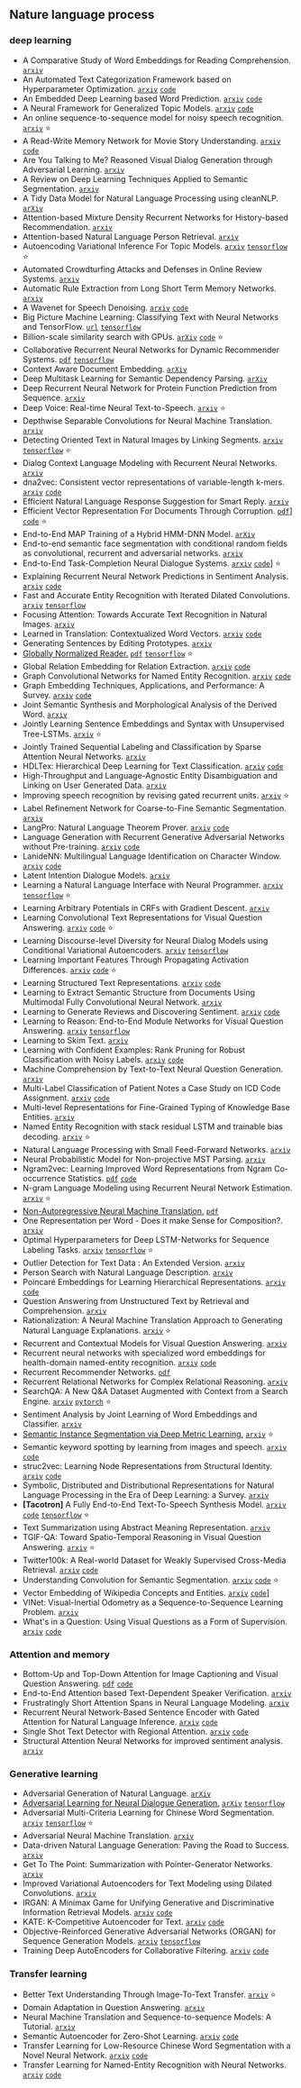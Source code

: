 ## Nature language process

### deep learning

- A Comparative Study of Word Embeddings for Reading Comprehension. [`arxiv`](https://arxiv.org/abs/1703.00993)
- An Automated Text Categorization Framework based on Hyperparameter Optimization. [`arxiv`](https://arxiv.org/abs/1704.01975) [`code`](https://github.com/INGEOTEC/microTC)
- An Embedded Deep Learning based Word Prediction. [`arxiv`](https://arxiv.org/abs/1707.01662) [`code`](https://github.com/meinwerk/WordPrediction)
- A Neural Framework for Generalized Topic Models. [`arxiv`](https://arxiv.org/abs/1705.09296) [`code`](https://github.com/dallascard/neural_topic_models)
- An online sequence-to-sequence model for noisy speech recognition. [`arxiv`](https://arxiv.org/abs/1706.06428) :star:
- A Read-Write Memory Network for Movie Story Understanding. [`arxiv`](https://arxiv.org/abs/1709.09345) [`code`](https://github.com/seilna/RWMN)
- Are You Talking to Me? Reasoned Visual Dialog Generation through Adversarial Learning. [`arxiv`](https://arxiv.org/abs/1711.07613)
- A Review on Deep Learning Techniques Applied to Semantic Segmentation. [`arxiv`](https://arxiv.org/abs/1704.06857)
- A Tidy Data Model for Natural Language Processing using cleanNLP. [`arXiv`](https://arxiv.org/abs/1703.09570)
- Attention-based Mixture Density Recurrent Networks for History-based Recommendation. [`arxiv`](https://arxiv.org/abs/1709.07545)
- Attention-based Natural Language Person Retrieval. [`arxiv`](https://arxiv.org/abs/1705.08923)
- Autoencoding Variational Inference For Topic Models. [`arxiv`](https://arxiv.org/abs/1703.01488) [`tensorflow`](https://github.com/akashgit/autoencoding_vi_for_topic_models) :star:
- Automated Crowdturfing Attacks and Defenses in Online Review Systems. [`arxiv`](https://arxiv.org/abs/1708.08151)
- Automatic Rule Extraction from Long Short Term Memory Networks. [`arxiv`](https://arxiv.org/abs/1702.02540)
- A Wavenet for Speech Denoising. [`arxiv`](https://arxiv.org/abs/1706.07162) [`code`](https://github.com/drethage/speech-denoising-wavenet)
- Big Picture Machine Learning: Classifying Text with Neural Networks and TensorFlow. [`url`](https://medium.freecodecamp.com/big-picture-machine-learning-classifying-text-with-neural-networks-and-tensorflow-d94036ac2274) [`tensorflow`](https://github.com/dmesquita/understanding_tensorflow_nn)
- Billion-scale similarity search with GPUs. [`arXiv`](https://arxiv.org/abs/1702.08734) [`code`](https://github.com/facebookresearch/faiss) :star:
- Collaborative Recurrent Neural Networks for Dynamic Recommender Systems. [`pdf`](https://infoscience.epfl.ch/record/222477/files/ko101.pdf) [`tensorflow`](https://github.com/lca4/collaborative-rnn)
- Context Aware Document Embedding. [`arXiv`](https://arxiv.org/abs/1707.01521)
- Deep Multitask Learning for Semantic Dependency Parsing. [`arXiv`](https://arxiv.org/abs/1704.06855)
- Deep Recurrent Neural Network for Protein Function Prediction from Sequence. [`arxiv`](https://arxiv.org/abs/1701.08318)
- Deep Voice: Real-time Neural Text-to-Speech. [`arxiv`](https://arxiv.org/abs/1702.07825) :star:
- Depthwise Separable Convolutions for Neural Machine Translation. [`arxiv`](https://arxiv.org/abs/1706.03059)
- Detecting Oriented Text in Natural Images by Linking Segments. [`arxiv`](https://arxiv.org/abs/1703.06520) [`tensorflow`](https://github.com/dengdan/seglink) :star:
- Dialog Context Language Modeling with Recurrent Neural Networks. [`arxiv`](https://arxiv.org/abs/1701.04056)
- dna2vec: Consistent vector representations of variable-length k-mers. [`arxiv`](https://arxiv.org/abs/1701.06279) [`code`](https://pnpnpn.github.io/dna2vec/)
- Efficient Natural Language Response Suggestion for Smart Reply. [`arxiv`](https://arxiv.org/abs/1705.00652)
- Efficient Vector Representation For Documents Through Corruption. [`pdf`](https://openreview.net/pdf?id=B1Igu2ogg)] [`code`](https://github.com/mchen24/iclr2017) :star:
- End-to-End MAP Training of a Hybrid HMM-DNN Model. [`arXiv`](https://arxiv.org/abs/1703.10356)
- End-to-end semantic face segmentation with conditional random fields as convolutional, recurrent and adversarial networks. [`arxiv`](https://arxiv.org/abs/1703.03305)
- End-to-End Task-Completion Neural Dialogue Systems. [`arxiv`](https://arxiv.org/abs/1703.01008) [`code`](https://github.com/MiuLab/TC-Bot)] :star:
- Explaining Recurrent Neural Network Predictions in Sentiment Analysis. [`arxiv`](https://arxiv.org/abs/1706.07206) [`code`](https://github.com/ArrasL/LRP_for_LSTM)
- Fast and Accurate Entity Recognition with Iterated Dilated Convolutions. [`arxiv`](https://arxiv.org/abs/1702.02098) [`tensorflow`](https://github.com/iesl/dilated-cnn-ner)
- Focusing Attention: Towards Accurate Text Recognition in Natural Images. [`arxiv`](https://arxiv.org/abs/1709.02054)
- Learned in Translation: Contextualized Word Vectors. [`arxiv`](https://arxiv.org/abs/1708.00107) [`code`](https://github.com/salesforce/cove)
- Generating Sentences by Editing Prototypes. [`arxiv`](https://arxiv.org/abs/1709.08878)
- [Globally Normalized Reader.](http://research.baidu.com/gnr/) [`pdf`](https://www.aclweb.org/anthology/D17-1112) [`tensorflow`](https://github.com/baidu-research/GloballyNormalizedReader) :star:
- Global Relation Embedding for Relation Extraction. [`arxiv`](https://arxiv.org/abs/1704.05958) [`code`](https://github.com/ppuliu/GloRE)
- Graph Convolutional Networks for Named Entity Recognition. [`arxiv`](https://arxiv.org/abs/1709.10053) [`code`](https://github.com/ContextScout/gcn_ner)
- Graph Embedding Techniques, Applications, and Performance: A Survey. [`arxiv`](https://arxiv.org/abs/1705.02801) [`code`](https://github.com/palash1992/GEM)
- Joint Semantic Synthesis and Morphological Analysis of the Derived Word. [`arxiv`](https://arxiv.org/abs/1701.00946)
- Jointly Learning Sentence Embeddings and Syntax with Unsupervised Tree-LSTMs. [`arxiv`](https://arxiv.org/abs/1705.09189) :star:
- Jointly Trained Sequential Labeling and Classification by Sparse Attention Neural Networks. [`arxiv`](https://arxiv.org/abs/1709.10191)
- HDLTex: Hierarchical Deep Learning for Text Classification. [`arxiv`](https://arxiv.org/abs/1709.08267) [`code`](https://github.com/kk7nc/HDLTex)
- High-Throughput and Language-Agnostic Entity Disambiguation and Linking on User Generated Data. [`arxiv`](https://arxiv.org/abs/1703.04498)
- Improving speech recognition by revising gated recurrent units. [`arxiv`](https://arxiv.org/abs/1710.00641) :star:
- Label Refinement Network for Coarse-to-Fine Semantic Segmentation. [`arxiv`](https://arxiv.org/abs/1703.00551)
- LangPro: Natural Language Theorem Prover. [`arxiv`](https://arxiv.org/abs/1708.09417) [`code`](https://github.com/kovvalsky/LangPro)
- Language Generation with Recurrent Generative Adversarial Networks without Pre-training. [`arxiv`](https://arxiv.org/abs/1706.01399) [`code`](https://github.com/amirbar/rnn.wgan)
- LanideNN: Multilingual Language Identification on Character Window. [`arxiv`](https://arxiv.org/abs/1701.03338) [`code`](https://github.com/tomkocmi/LanideNN)
- Latent Intention Dialogue Models. [`arxiv`](https://arxiv.org/abs/1705.10229)
- Learning a Natural Language Interface with Neural Programmer. [`arxiv`](https://arxiv.org/abs/1611.08945) [`tensorflow`](https://github.com/tensorflow/models/tree/master/neural_programmer) :star:
- Learning Arbitrary Potentials in CRFs with Gradient Descent. [`arxiv`](https://arxiv.org/abs/1701.06805)
- Learning Convolutional Text Representations for Visual Question Answering. [`arxiv`](https://arxiv.org/abs/1705.06824) [`code`](https://github.com/divelab/vqa-text) :star:
- Learning Discourse-level Diversity for Neural Dialog Models using Conditional Variational Autoencoders. [`arxiv`](https://arxiv.org/abs/1703.10960) [`tensorflow`](https://github.com/snakeztc/NeuralDialog-CVAE)
- Learning Important Features Through Propagating Activation Differences. [`arxiv`](https://arxiv.org/abs/1704.02685) [`code`](https://github.com/kundajelab/deeplift) :star:
- Learning Structured Text Representations. [`arxiv`](https://arxiv.org/abs/1705.09207) [`code`](https://github.com//nlpyang/structured)
- Learning to Extract Semantic Structure from Documents Using Multimodal Fully Convolutional Neural Network. [`arxiv`](https://arxiv.org/abs/1706.02337)
- Learning to Generate Reviews and Discovering Sentiment. [`arxiv`](https://arxiv.org/abs/1704.01444) [`code`](https://github.com/openai/generating-reviews-discovering-sentiment)
- Learning to Reason: End-to-End Module Networks for Visual Question Answering. [`arxiv`](https://arxiv.org/abs/1704.05526) [`tensorflow`](https://github.com/ronghanghu/n2nmn)
- Learning to Skim Text. [`arxiv`](https://arxiv.org/abs/1704.06877)
- Learning with Confident Examples: Rank Pruning for Robust Classification with Noisy Labels. [`arxiv`](https://arxiv.org/abs/1705.01936) [`code`](https://github.com/cgnorthcutt/rankpruning)
- Machine Comprehension by Text-to-Text Neural Question Generation. [`arxiv`](https://arxiv.org/abs/1705.02012)
- Multi-Label Classification of Patient Notes a Case Study on ICD Code Assignment. [`arxiv`](https://arxiv.org/abs/1709.09587) [`code`](https://github.com/talbaumel/MIMIC)
- Multi-level Representations for Fine-Grained Typing of Knowledge Base Entities. [`arxiv`](https://arxiv.org/abs/1701.02025)
- Named Entity Recognition with stack residual LSTM and trainable bias decoding. [`arxiv`](https://arxiv.org/abs/1706.07598) :star:
- Natural Language Processing with Small Feed-Forward Networks. [`arxiv`](https://arxiv.org/abs/1708.00214)
- Neural Probabilistic Model for Non-projective MST Parsing. [`arxiv`](https://arxiv.org/abs/1701.00874)
- Ngram2vec: Learning Improved Word Representations from Ngram Co-occurrence Statistics. [`pdf`](http://www.aclweb.org/anthology/D17-1023) [`code`](https://github.com/zhezhaoa/ngram2vec)
- N-gram Language Modeling using Recurrent Neural Network Estimation. [`arxiv`](https://arxiv.org/abs/1703.10724) :star:
- [Non-Autoregressive Neural Machine Translation.](https://mp.weixin.qq.com/s/ckxFVBZtKYd-EBOkglnFPA) [`pdf`](https://einstein.ai/static/images/pages/research/non-autoregressive-neural-mt.pdf)
- One Representation per Word - Does it make Sense for Composition?.  [`arxiv`](https://arxiv.org/abs/1702.06696)
- Optimal Hyperparameters for Deep LSTM-Networks for Sequence Labeling Tasks. [`arxiv`](https://arxiv.org/abs/1707.06799) [`tensorflow`](https://github.com/UKPLab/emnlp2017-bilstm-cnn-crf) :star:
- Outlier Detection for Text Data : An Extended Version. [`arxiv`](https://128.84.21.199/abs/1701.01325v1)
- Person Search with Natural Language Description. [`arxiv`](https://arxiv.org/abs/1702.05729)
- Poincaré Embeddings for Learning Hierarchical Representations. [`arxiv`](https://arxiv.org/abs/1705.08039) [`code`](https://github.com/TatsuyaShirakawa/poincare-embedding)
- Question Answering from Unstructured Text by Retrieval and Comprehension. [`arxiv`](https://arxiv.org/abs/1703.08885)
- Rationalization: A Neural Machine Translation Approach to Generating Natural Language Explanations. [`arxiv`](https://arxiv.org/abs/1702.07826) :star:
- Recurrent and Contextual Models for Visual Question Answering. [`arxiv`](https://arxiv.org/abs/1703.08120)
- Recurrent neural networks with specialized word embeddings for health-domain named-entity recognition. [`arxiv`](https://arxiv.org/abs/1706.09569) [`code`](https://github.com/ijauregiCMCRC/healthNER)
- Recurrent Recommender Networks. [`pdf`](http://alexbeutel.com/papers/rrn_wsdm2017.pdf)
- Recurrent Relational Networks for Complex Relational Reasoning. [`arxiv`](https://arxiv.org/abs/1711.08028)
- SearchQA: A New Q&A Dataset Augmented with Context from a Search Engine. [`arxiv`](https://arxiv.org/abs/1704.05179)  [`pytorch`](https://github.com/nyu-dl/SearchQA) :star:
- Sentiment Analysis by Joint Learning of Word Embeddings and Classifier. [`arxiv`](https://arxiv.org/abs/1708.03995)
- [Semantic Instance Segmentation via Deep Metric Learning.](http://weibo.com/ttarticle/p/show?id=2309351000224096147458277147&u=1402400261&m=4096554547383656&cu=3291965747&ru=1402400261&rm=4091597186263507) [`arxiv`](https://arxiv.org/abs/1703.10277) :star: 
- Semantic keyword spotting by learning from images and speech. [`arxiv`](https://arxiv.org/abs/1710.01949) [`code`](https://github.com/kamperh/semantic_flickraudio)
- struc2vec: Learning Node Representations from Structural Identity. [`arxiv`](https://arxiv.org/abs/1704.03165) [`code`](https://github.com/leoribeiro/struc2vec)
- Symbolic, Distributed and Distributional Representations for Natural Language Processing in the Era of Deep Learning: a Survey. [`arxiv`](https://arxiv.org/abs/1702.00764)
- <b>[Tacotron]</b> A Fully End-to-End Text-To-Speech Synthesis Model. [`arxiv`](https://arxiv.org/abs/1703.10135) [`code`](https://github.com/google/tacotron) [`tensorflow`](https://github.com/Kyubyong/tacotron) :star:
- Text Summarization using Abstract Meaning Representation. [`arxiv`](https://arxiv.org/abs/1706.01678)
- TGIF-QA: Toward Spatio-Temporal Reasoning in Visual Question Answering. [`arxiv`](https://arxiv.org/abs/1704.04497) :star:
- Twitter100k: A Real-world Dataset for Weakly Supervised Cross-Media Retrieval. [`arxiv`](https://arxiv.org/abs/1703.06618) [`code`](https://github.com/huyt16/Twitter100k/)
- Understanding Convolution for Semantic Segmentation. [`arxiv`](https://arxiv.org/abs/1702.08502) [`code`](https://github.com/TuSimple/TuSimple-DUC/) :star:
- Vector Embedding of Wikipedia Concepts and Entities. [`arxiv`](https://arxiv.org/abs/1702.03470) [`code`](https://github.com/ehsansherkat/ConVec)]
- VINet: Visual-Inertial Odometry as a Sequence-to-Sequence Learning Problem. [`arxiv`](https://arxiv.org/abs/1701.08376)
- What's in a Question: Using Visual Questions as a Form of Supervision. [`arxiv`](https://arxiv.org/abs/1704.03895) [`code`](https://github.com/sidgan/whats_in_a_question)
  

### Attention and memory 

- Bottom-Up and Top-Down Attention for Image Captioning and Visual Question Answering. [`pdf`](http://www.panderson.me/images/1707.07998-up-down.pdf) [`code`](https://github.com//peteanderson80/bottom-up-attention)
- End-to-End Attention based Text-Dependent Speaker Verification. [`arxiv`](https://arxiv.org/abs/1701.00562)
- Frustratingly Short Attention Spans in Neural Language Modeling. [`arxiv`](https://arxiv.org/abs/1702.04521)
- Recurrent Neural Network-Based Sentence Encoder with Gated Attention for Natural Language Inference. [`arxiv`](https://arxiv.org/abs/1708.01353) [`code`](https://github.com/lukecq1231/enc_nli)
- Single Shot Text Detector with Regional Attention. [`arxiv`](https://arxiv.org/abs/1709.00138) [`code`](https://github.com//BestSonny/SSTD)
- Structural Attention Neural Networks for improved sentiment analysis. [`arxiv`](https://arxiv.org/abs/1701.01811)

### Generative learning

- Adversarial Generation of Natural Language. [`arXiv`](https://arxiv.org/abs/1705.10929)
- [Adversarial Learning for Neural Dialogue Generation.](https://zhuanlan.zhihu.com/p/25027693) [`arXiv`](https://arxiv.org/abs/1701.06547) [`tensorflow`](https://github.com/BigPlay/Adversarial-Learning-for-Neural-Dialogue-Generation-in-Tensorflow)
- Adversarial Multi-Criteria Learning for Chinese Word Segmentation. [`arxiv`](https://arxiv.org/abs/1704.07556) [`tensorflow`](https://github.com/FudanNLP/adversarial-multi-criteria-learning-for-CWS) :star:
- Adversarial Neural Machine Translation. [`arxiv`](https://arxiv.org/abs/1704.06933)
- Data-driven Natural Language Generation: Paving the Road to Success. [`arxiv`](https://arxiv.org/abs/1706.09433)
- Get To The Point: Summarization with Pointer-Generator Networks. [`arxiv`](https://arxiv.org/abs/1704.04368)
- Improved Variational Autoencoders for Text Modeling using Dilated Convolutions. [`arxiv`](https://arxiv.org/abs/1702.08139)
- IRGAN: A Minimax Game for Unifying Generative and Discriminative Information Retrieval Models. [`arxiv`](https://arxiv.org/abs/1705.10513) [`code`](https://github.com/geek-ai/irgan)
- KATE: K-Competitive Autoencoder for Text. [`arxiv`](https://arxiv.org/abs/1705.02033) [`code`](https://github.com/hugochan/K-Competitive-Autoencoder-for-Text)
- Objective-Reinforced Generative Adversarial Networks (ORGAN) for Sequence Generation Models. [`arxiv`](https://arxiv.org/abs/1705.10843) [`tensorflow`](https://github.com/gablg1/ORGAN)
- Training Deep AutoEncoders for Collaborative Filtering. [`arxiv`](https://arxiv.org/abs/1708.01715) [`code`](https://github.com/okuchaiev/DeepRecoEncoders)
    
### Transfer learning

- Better Text Understanding Through Image-To-Text Transfer. [`arxiv`](https://arxiv.org/abs/1705.08386) :star:
- Domain Adaptation in Question Answering. [`arxiv`](https://arxiv.org/abs/1702.02171)
- Neural Machine Translation and Sequence-to-sequence Models: A Tutorial. [`arxiv`](https://arxiv.org/abs/1703.01619)
- Semantic Autoencoder for Zero-Shot Learning. [`arxiv`](https://arxiv.org/abs/1704.08345) [`code`](https://github.com/Elyorcv/SAE)
- Transfer Learning for Low-Resource Chinese Word Segmentation with a Novel Neural Network. [`arxiv`](https://arxiv.org/abs/1702.04488) [`code`](https://github.com/jincy520/Low-Resource-CWS-)
- Transfer Learning for Named-Entity Recognition with Neural Networks. [`arxiv`](https://arxiv.org/abs/1705.06273) [`code`](https://github.com/Franck-Dernoncourt/NeuroNER)
